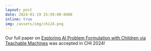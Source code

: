 ```yaml
---
layout: post
date: 2024-01-19 15:59:00-0400
inline: true
img: /assets/img/chi24.png
---
```

Our full paper on [Exploring AI Problem Formulation with Children via Teachable Machines](https://arxiv.org/pdf/2402.18688v1.pdf)  was accepted in CHI 2024!